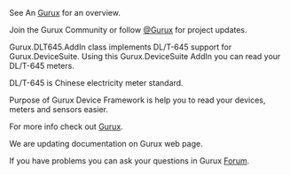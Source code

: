 See An [Gurux](http://www.gurux.org/ "Gurux") for an overview.

Join the Gurux Community or follow [@Gurux](https://twitter.com/guruxorg "@Gurux") for project updates.

Gurux.DLT645.AddIn class implements DL/T-645 support for Gurux.DeviceSuite.
Using this Gurux.DeviceSuite AddIn you can read your DL/T-645 meters.

DL/T-645 is Chinese electricity meter standard.

Purpose of Gurux Device Framework is help you to read your devices, meters and sensors easier.

For more info check out [Gurux](http://www.gurux.org/ "Gurux").

We are updating documentation on Gurux web page. 

If you have problems you can ask your questions in Gurux [Forum](http://www.gurux.org/forum).